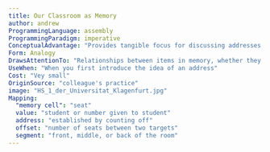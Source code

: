 ```yaml
---
title: Our Classroom as Memory
author: andrew
ProgrammingLanguage: assembly
ProgrammingParadigm: imperative
ConceptualAdvantage: "Provides tangible focus for discussing addresses, offsets, and even byte ordering and segments"
Form: Analogy
DrawsAttentionTo: "Relationships between items in memory, whether they are elements of an array, bytes in a single value, or different methods for allocating space."
UseWhen: "When you first introduce the idea of an address"
Cost: "Vey small"
OriginSource: "colleague's practice"
image: "HS_1_der_Universitat_Klagenfurt.jpg"
Mapping:
  "memory cell": "seat"
  value: "student or number given to student"
  address: "established by counting off"
  offset: "number of seats between two targets"
  segment: "front, middle, or back of the room"
---
```


